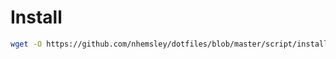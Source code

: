 # Install 

```sh
wget -O https://github.com/nhemsley/dotfiles/blob/master/script/install.sh | bash
  
```


